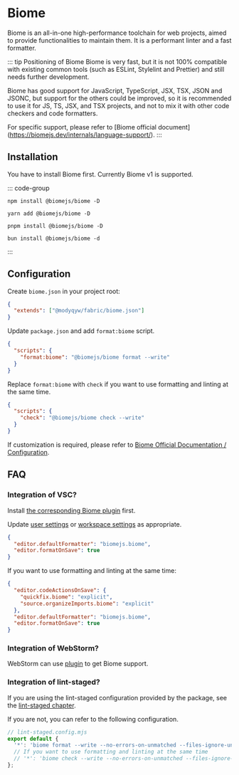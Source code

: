 # Biome

Biome is an all-in-one high-performance toolchain for web projects, aimed to provide functionalities to maintain them. It is a performant linter and a fast formatter.

::: tip Positioning of Biome
Biome is very fast, but it is not 100% compatible with existing common tools (such as ESLint, Stylelint and Prettier) and still needs further development.

Biome has good support for JavaScript, TypeScript, JSX, TSX, JSON and JSONC, but support for the others could be improved, so it is recommended to use it for JS, TS, JSX, and TSX projects, and not to mix it with other code checkers and code formatters.

For specific support, please refer to [Biome official document] (https://biomejs.dev/internals/language-support/).
:::

## Installation

You have to install Biome first. Currently Biome v1 is supported.

::: code-group

```shell [npm]
npm install @biomejs/biome -D
```

```shell [yarn]
yarn add @biomejs/biome -D
```

```shell [pnpm]
pnpm install @biomejs/biome -D
```

```shell [bun(experimental)]
bun install @biomejs/biome -d
```

:::

## Configuration

Create `biome.json` in your project root:

```json
{
  "extends": ["@modyqyw/fabric/biome.json"]
}
```

Update `package.json` and add `format:biome` script.

```json
{
  "scripts": {
    "format:biome": "@biomejs/biome format --write"
  }
}
```

Replace `format:biome` with `check` if you want to use formatting and linting at the same time.

```json
{
  "scripts": {
    "check": "@biomejs/biome check --write"
  }
}
```

If customization is required, please refer to [Biome Official Documentation / Configuration](https://biomejs.dev/reference/configuration/).

## FAQ

### Integration of VSC?

Install [the corresponding Biome plugin](https://marketplace.visualstudio.com/items?itemName=biomejs.biome) first.

Update [user settings](https://code.visualstudio.com/docs/getstarted/settings#_settingsjson) or [workspace settings](https://code.visualstudio.com/docs/getstarted/settings#_workspace-settings) as appropriate.

```json
{
  "editor.defaultFormatter": "biomejs.biome",
  "editor.formatOnSave": true
}
```

If you want to use formatting and linting at the same time:

```json
{
  "editor.codeActionsOnSave": {
    "quickfix.biome": "explicit",
    "source.organizeImports.biome": "explicit"
  },
  "editor.defaultFormatter": "biomejs.biome",
  "editor.formatOnSave": true
}
```

### Integration of WebStorm?

WebStorm can use [plugin](https://plugins.jetbrains.com/plugin/22761-biome) to get Biome support.

### Integration of lint-staged?

If you are using the lint-staged configuration provided by the package, see the [lint-staged chapter](../git/lint-staged.md).

If you are not, you can refer to the following configuration.

```javascript
// lint-staged.config.mjs
export default {
  '*': 'biome format --write --no-errors-on-unmatched --files-ignore-unknown=true',
  // If you want to use formatting and linting at the same time
  // '*': 'biome check --write --no-errors-on-unmatched --files-ignore-unknown=true',
};
```
